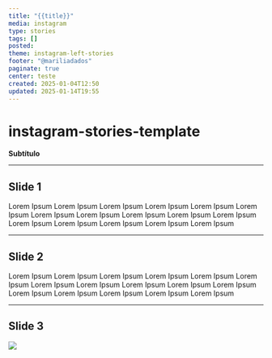 ```yaml
---
title: "{{title}}"
media: instagram
type: stories
tags: []
posted: 
theme: instagram-left-stories
footer: "@mariliadados"
paginate: true
center: teste
created: 2025-01-04T12:50
updated: 2025-01-14T19:55
---
```

# instagram-stories-template

**Subtítulo**


----
## Slide 1

Lorem Ipsum Lorem Ipsum Lorem Ipsum Lorem Ipsum Lorem Ipsum Lorem Ipsum Lorem Ipsum Lorem Ipsum Lorem Ipsum Lorem Ipsum Lorem Ipsum Lorem Ipsum Lorem Ipsum Lorem Ipsum Lorem Ipsum  Lorem Ipsum 

----
## Slide 2

Lorem Ipsum Lorem Ipsum Lorem Ipsum Lorem Ipsum Lorem Ipsum Lorem Ipsum Lorem Ipsum Lorem Ipsum Lorem Ipsum Lorem Ipsum Lorem Ipsum Lorem Ipsum Lorem Ipsum Lorem Ipsum Lorem Ipsum  Lorem Ipsum 

---
## Slide 3

![](../Excalidraw/fig1.png)



